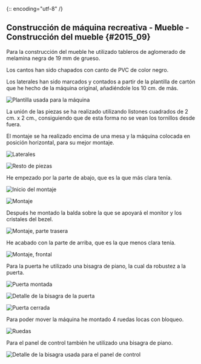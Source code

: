 {:: encoding="utf-8" /}
## Construcción de máquina recreativa - Mueble - Construcción del mueble {#2015_09}

Para la construcción del mueble he utilizado tableros de aglomerado de melamina negra  de 19 mm de grueso.

Los cantos han sido chapados con canto de PVC de color negro.

Los laterales han sido marcados y contados a partir de la plantilla de cartón que he hecho de la máquina original, añadiéndole los 10 cm. de más.

![Plantilla usada para la máquina](images/recreativa/Mueble_00.jpg "Plantilla usada para la máquina")

La unión de las piezas se ha realizado utilizando listones cuadrados de 2 cm. x 2 cm., consiguiendo que de esta forma no se vean los tornillos desde fuera.

El montaje se ha realizado encima de una mesa y la máquina colocada en posición horizontal, para su mejor montaje.

![Laterales](images/recreativa/Mueble_01.jpg "Laterales")

![Resto de piezas](images/recreativa/Mueble_02.jpg "Resto de piezas")

He empezado por la parte de abajo, que es la que más clara tenía.

![Inicio del montaje](images/recreativa/Mueble_03.jpg "Inicio del montaje")

![Montaje](images/recreativa/Mueble_04.jpg "Montaje")

Después he montado la balda sobre la que se apoyará el monitor y los cristales del bezel.

![Montaje, parte trasera](images/recreativa/Mueble_05.jpg "Montaje, parte trasera")

He acabado con la parte de arriba, que es la que menos clara tenía.

![Montaje, frontal](images/recreativa/Mueble_06.jpg "Montaje, frontal")

Para la puerta he utilizado una bisagra de piano, la cual da robustez a la puerta.

![Puerta montada](images/recreativa/Mueble_07.jpg "Puerta montada")

![Detalle de la bisagra de la puerta](images/recreativa/Mueble_08.jpg "Detalle de la bisagra de la puerta")

![Puerta cerrada](images/recreativa/Mueble_09.jpg "Puerta cerrada")

Para poder mover la máquina he montado 4 ruedas locas con bloqueo.

![Ruedas](images/recreativa/Mueble_10.jpg "Ruedas")

Para el panel de control también he utilizado una bisagra de piano.

![Detalle de la bisagra usada para el panel de control](images/recreativa/Mueble_11.jpg "Detalle de la bisagra usada para el panel de control")
